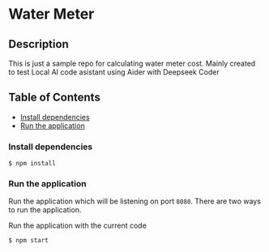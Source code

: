 # Water Meter

 ## Description
 This is just a sample repo for calculating water meter cost. Mainly created to test Local AI code asistant using Aider with Deepseek Coder 

 ## Table of Contents
 - [Install dependencies](#Install-dependencies)
 - [Run the application](#Run-the-application)

### Install dependencies

```console
$ npm install
```

### Run the application

Run the application which will be listening on port `8080`. There are two ways to run the application.

Run the application with the current code

  ```console
  $ npm start
  ```